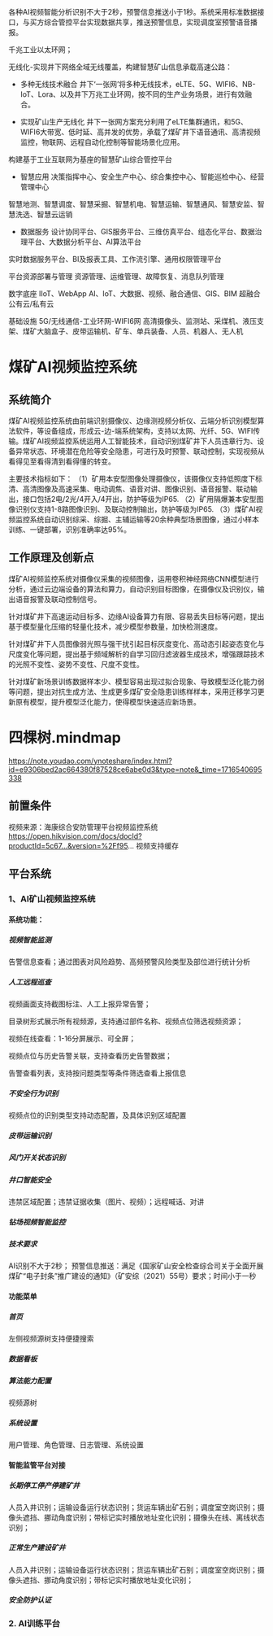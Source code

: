 各种AI视频智能分析识别不大于2秒，预警信息推送小于1秒。系统采用标准数据接口，与买方综合管控平台实现数据共享，推送预警信息，实现调度室预警语音播报。

千兆工业以太环网；

无线化-实现井下网络全域无线覆盖，构建智慧矿山信息承载高速公路：
- 多种无线技术融合
井下‘一张网’将多种无线技术，eLTE、5G、WIFI6、NB-IoT、Lora、以及井下万兆工业环网，按不同的生产业务场景，进行有效融合。

- 实现矿山生产无线化
井下一张网方案充分利用了eLTE集群通讯，和5G、WIFI6大带宽、低时延、高并发的优势，承载了煤矿井下语音通讯、高清视频监控，物联网、远程自动化控制等智能场景化应用。

构建基于工业互联网为基座的智慧矿山综合管控平台

- 智慧应用
决策指挥中心、安全生产中心、综合集控中心、智能巡检中心、经营管理中心

智慧地测、智慧调度、智慧采掘、智慧机电、智慧运输、智慧通风、智慧安监、智慧洗选、智慧云运销

- 数据服务
设计协同平台、GIS服务平台、三维仿真平台、组态化平台、数据治理平台、大数据分析平台、AI算法平台

实时数据服务平台、BI及报表工具、工作流引擎、通用权限管理平台

平台资源部署与管理 资源管理、运维管理、故障恢复、消息队列管理

数字底座
IIoT、WebApp
AI、IoT、大数据、视频、融合通信、GIS、BIM
超融合 公有云/私有云

基础设施
5G/无线通信-工业环网-WIFI6网
高清摄像头、监测站、采煤机、液压支架、煤矿大脑盒子、皮带运输机、矿车、单兵装备、人员、机器人、无人机

# 煤矿AI视频监控系统
## 系统简介
煤矿AI视频监控系统由前端识别摄像仪、边缘测视频分析仪、云端分析识别模型算法软件，等设备组成，形成云-边-端系统架构，支持以太网、光纤、5G、WIFI传输。煤矿AI视频监控系统运用人工智能技术，自动识别煤矿井下人员违章行为、设备异常状态、环境潜在危险等安全隐患，可进行及时预警、联动控制，实现视频从看得见至看得清到看得懂的转变。

主要技术指标如下：
（1）矿用本安型图像处理摄像仪，该摄像仪支持低照度下标清、高清图像及高速采集、电动调焦、语音对讲、图像识别、语音报警、联动输出，接口包括2电/2光/4开入/4开出，防护等级为IP65.
（2）矿用隔爆兼本安型图像识别仪支持1-8路图像识别、及联动控制输出，防护等级为IP65.
（3）煤矿AI视频监控系统自动识别综采、综掘、主辅运输等20余种典型场景图像，通过小样本训练、一键部署，识别准确率达95%。

## 工作原理及创新点
煤矿AI视频监控系统对摄像仪采集的视频图像，运用卷积神经网络CNN模型进行分析，通过云边端设备的算法和算力，自动识别目标图像，在摄像仪及识别仪，输出语音报警及联动控制信号。

针对煤矿井下高速运动目标多、边缘AI设备算力有限、容易丢失目标等问题，提出基于模型量化压缩的轻量化技术，减少模型参数量，加快检测速度。

针对煤矿井下人员图像弱光照与强干扰引起目标灰度变化、高动态引起姿态变化与尺度变化等问题，提出基于频域解析的自学习回归滤波器生成技术，增强跟踪技术的光照不变性、姿势不变性、尺度不变性。

针对煤矿新场景训练数据样本少、模型容易出现过拟合现象、导致模型泛化能力弱等问题，提出对抗生成方法、生成更多煤矿安全隐患训练样样本，采用迁移学习更新原有模型，提升模型泛化能力，使得模型快速适应新场景。
# 四棵树.mindmap
https://note.youdao.com/ynoteshare/index.html?id=e9306bed2ac664380f87528ce6abe0d3&type=note&_time=1716540695338
## 前置条件
视频来源：海康综合安防管理平台视频监控系统 https://open.hikvision.com/docs/docId?productId=5c67...&version=%2Ff95... 视频支持缓存
## 平台系统
### 1、AI矿山视频监控系统
#### 系统功能：
##### 视频智能监测
告警信息查看；通过图表对风险趋势、高频预警风险类型及部位进行统计分析
##### 人工远程巡查
视频画面支持截图标注、人工上报异常告警；

目录树形式展示所有视频源，支持通过部件名称、视频点位筛选视频资源；

视频在线查看：1-16分屏展示、可全屏；

视频点位与历史告警关联，支持查看历史告警数据；

告警查看列表，支持按问题类型等条件筛选查看上报信息
##### 不安全行为识别
视频点位的识别类型支持动态配置，及具体识别区域配置
##### 皮带运输识别
##### 风门开关状态识别
##### 井口智能安全
违禁区域配置；违禁证据收集（图片、视频）；远程喊话、对讲
##### 钻场视频智能监控
##### 技术要求
AI识别不大于2秒；
预警信息推送：满足《国家矿山安全检查综合司关于全面开展煤矿“电子封条”推广建设的通知》（矿安综（2021）55号）要求；时间小于一秒
#### 功能菜单
##### 首页
左侧视频源树支持便捷搜索
##### 数据看板
##### 算法能力配置
视频源树
##### 系统设置
用户管理、角色管理、日志管理、系统设置
#### 智能监管平台对接
##### 长期停工停产停建矿井
人员入井识别；运输设备运行状态识别；货运车辆出矿石别；调度室空岗识别；摄像头遮挡、挪动角度识别；带标记实时播放地址变化识别；摄像头在线、离线状态识别；
##### 正常生产建设矿井
人员入井识别；运输设备运行状态识别；货运车辆出矿石别；调度室空岗识别；摄像头遮挡、挪动角度识别；带标记实时播放地址变化识别；
##### 安全防护认证
### 2. AI训练平台
